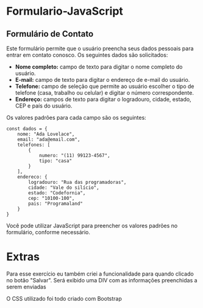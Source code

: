 # Formulario-JavaScript

<h2>Formulário de Contato</h2>

<p>Este formulário permite que o usuário preencha seus dados pessoais para entrar em contato conosco. Os seguintes dados são solicitados:</p>

<ul>
  <li><strong>Nome completo:</strong> campo de texto para digitar o nome completo do usuário.</li>
  <li><strong>E-mail:</strong> campo de texto para digitar o endereço de e-mail do usuário.</li>
  <li><strong>Telefone:</strong> campo de seleção que permite ao usuário escolher o tipo de telefone (casa, trabalho ou celular) e digitar o número correspondente.</li>
  <li><strong>Endereço:</strong> campos de texto para digitar o logradouro, cidade, estado, CEP e país do usuário.</li>
</ul>

<p>Os valores padrões para cada campo são os seguintes:</p>

<pre><code>const dados = {
    nome: "Ada Lovelace",
    email: "ada@email.com",
    telefones: [
        { 
            numero: "(11) 99123-4567",
            tipo: "casa"
        }
    ],
    endereco: {
        logradouro: "Rua das programadoras",
        cidade: "Vale do silício",
        estado: "Codefornia",
        cep: "10100-100",
        pais: "Programaland"
    }
}
</code></pre>

<p>Você pode utilizar JavaScript para preencher os valores padrões no formulário, conforme necessário.</p>

# Extras
<p> Para esse exercício eu também criei a funcionalidade para quando clicado no botão "Salvar". Será exibido uma DIV com as informações preenchidas a serem enviadas</p>
<p> O CSS utilizado foi todo criado com Bootstrap</p>
